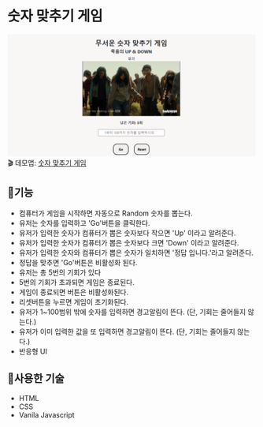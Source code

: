 # 숫자 맞추기 게임
![numberGame](./image/numberGame.PNG)
:clapper: 데모앱: [숫자 맞추기 게임](https://number-game-std.netlify.app)

## :memo:기능
+ 컴퓨터가 게임을 시작하면 자동으로 Random 숫자를 뽑는다.
+ 유저는 숫자를 입력하고 'Go'버튼을 클릭한다.
+ 유저가 입력한 숫자가 컴퓨터가 뽑은 숫자보다 작으면 'Up' 이라고 알려준다.
+ 유저가 입력한 숫자가 컴퓨터가 뽑은 숫자보다 크면 'Down' 이라고 알려준다.
+ 유저가 입력한 숫자와 컴퓨터가 뽑은 숫자가 일치하면 '정답 입니다.'라고 알려준다.
+ 정답을 맞추면 'Go'버튼은 비활성화 된다.
+ 유저는 총 5번의 기회가 있다
+ 5번의 기회가 초과되면 게임은 종료된다.
+ 게임이 종료되면 버튼은 비활성화된다.
+ 리셋버튼을 누르면 게임이 초기화된다.
+ 유저가 1~100범위 밖에 숫자를 입력하면 경고알림이 뜬다. (단, 기회는 줄어들지 않는다.)
+ 유저가 이미 입력한 값을 또 입력하면 경고알림이 뜬다. (단, 기회는 줄어들지 않는다.)
+ 반응형 UI

## :hammer:사용한 기술
+ HTML
+ CSS
+ Vanila Javascript
